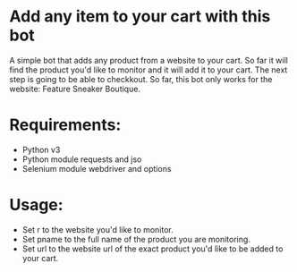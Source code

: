 # Add any item to your cart with this bot

A simple bot that adds any product from a website to your cart. So far it will find the product you'd like to monitor and it will add it to your cart. The next step is going to be able to checkkout. So far, this bot only works for the website: Feature Sneaker Boutique.


# Requirements:
- Python v3
- Python module requests and jso
- Selenium module webdriver and options

# Usage:

- Set r to the website you'd like to monitor.
- Set pname to the full name of the product you are monitoring.
- Set url to the website url of the exact product you'd like to be added to your cart.
